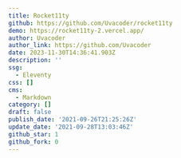```yaml
---
title: Rocket11ty
github: https://github.com/Uvacoder/rocket11ty
demo: https://rocket11ty-2.vercel.app/
author: Uvacoder
author_link: https://github.com/Uvacoder
date: 2023-11-30T14:36:41.903Z
description: ''
ssg:
  - Eleventy
css: []
cms:
  - Markdown
category: []
draft: false
publish_date: '2021-09-26T21:25:26Z'
update_date: '2021-09-28T13:03:46Z'
github_star: 1
github_fork: 0
---
```

